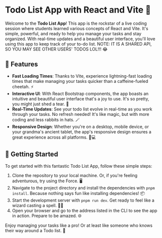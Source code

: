 # Todo List App with React and Vite 🚀

Welcome to the **Todo List App**! This app is the rockstar of a live coding session where students learned various concepts of React and Vite. It's simple, powerful, and ready to help you manage your tasks and stay organized. With real-time updates and a beautiful user interface, you'll love using this app to keep track of your to-do list. NOTE: IT IS A SHARED API, SO YOU MAY SEE OTHER USERS' TODOS LOL!!! 😂

## 🌟 Features

- **Fast Loading Times**: Thanks to Vite, experience lightning-fast loading times that make managing your tasks quicker than a caffeine-fueled cheetah. ⚡
- **Interactive UI**: With React Bootstrap components, the app boasts an intuitive and beautiful user interface that's a joy to use. It's so pretty, you might just shed a tear. 🎨
- **Real-Time Updates**: See your todo list evolve in real-time as you work through your tasks. No refresh needed! It's like magic, but with more coding and less rabbits in hats. 🪄
- **Responsive Design**: Whether you're on a desktop, mobile device, or your grandma's ancient tablet, the app's responsive design ensures a great experience across all platforms. 📱💻

## 🚀 Getting Started

To get started with this fantastic Todo List App, follow these simple steps:

1. Clone the repository to your local machine. Or, if you're feeling adventurous, try using the Force. 🖥️
2. Navigate to the project directory and install the dependencies with `pnpm install`. Because nothing says fun like installing dependencies! 📦
3. Start the development server with `pnpm run dev`. Get ready to feel like a wizard casting a spell. 🧙‍♂️
4. Open your browser and go to the address listed in the CLI to see the app in action. Prepare to be amazed. 🌐

Enjoy managing your tasks like a pro! Or at least like someone who knows their way around a Todo list. 💪